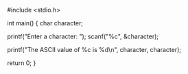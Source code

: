 #include <stdio.h>

int main() {
  char character;

  printf("Enter a character: ");
  scanf("%c", &character);

  printf("The ASCII value of %c is %d\n", character, character);

  return 0;
}
